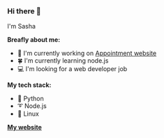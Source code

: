 ### Hi there 👋

I'm Sasha

**Breafly about me:**

- 🔭 I'm currently working on [Appointment website](https://github.com/Sasha-hk/Appointment-website "link to the repository")
- 🍀 I'm currently learning node.js
- 💻 I'm looking for a web developer job

**My tech stack:**

- 🐍 Python
- ➰ Node.js
- 🐧 Linux

**[My website](https://petryk.me "Petryk Oleksandr's website")**
